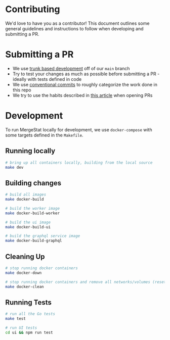 # Contributing

We'd love to have you as a contributor!
This document outlines some general guidelines and instructions to follow when developing and submitting a PR.

# Submitting a PR

- We use [trunk based development](https://www.atlassian.com/continuous-delivery/continuous-integration/trunk-based-development) off of our `main` branch
- Try to test your changes as much as possible before submitting a PR - ideally with tests defined in code
- We use [conventional commits](https://www.conventionalcommits.org/en/v1.0.0/) to roughly categorize the work done in this repo
- We try to use the habits described in [this article](https://thenewstack.io/6-pull-request-tricks-you-should-adopt-now-doordash/) when opening PRs 

# Development

To run MergeStat locally for development, we use `docker-compose` with some targets defined in the `Makefile`.

## Running locally

```sh
# bring up all containers locally, building from the local source
make dev
```

## Building changes

```sh
# build all images
make docker-build

# build the worker image
make docker-build-worker

# build the ui image
make docker-build-ui

# build the graphql service image
make docker-build-graphql
```

## Cleaning Up

```sh
# stop running docker containers
make docker-down

# stop running docker containers and remove all networks/volumes (resets the state of the app)
make docker-clean
```

## Running Tests

```sh
# run all the Go tests
make test

# run UI tests
cd ui && npm run test
```
